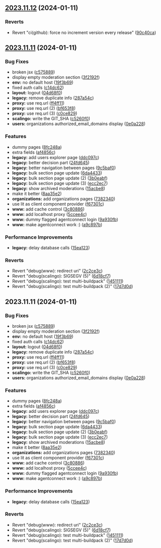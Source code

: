 

## [2023.11.12](https://github.com/betagouv/hyyypertool/compare/2023.11.11...2023.11.12) (2024-01-11)


### Reverts

* Revert "ci(github): force no increment version every release" ([90c40ca](https://github.com/betagouv/hyyypertool/commit/90c40ca32bcb627afc2725a5883c34b88784b64f))

## [2023.11.11](https://github.com/betagouv/hyyypertool/compare/8fc248ad305391b85d7d96f25ce07d1336180481...2023.11.11) (2024-01-11)


### Bug Fixes

* broken jsx ([c575889](https://github.com/betagouv/hyyypertool/commit/c5758892c7fe7fa2e2e1253d789ecdaa03e6d807))
* display empty moderation section ([3f2192f](https://github.com/betagouv/hyyypertool/commit/3f2192f334dd4b019dba67529503b8424ba91d0d))
* **env:** no default host ([19f3b69](https://github.com/betagouv/hyyypertool/commit/19f3b69c61f17996af0eaec88ab8b96bae254be2))
* fixed auth calls ([c14dc62](https://github.com/betagouv/hyyypertool/commit/c14dc62f92b3a585b410e757442b1e595993f5b8))
* **layout:** logout ([04d68f0](https://github.com/betagouv/hyyypertool/commit/04d68f08717a24a56048e63d1f19def9c09fb559))
* **legacy:** remove duplicate info ([287a54c](https://github.com/betagouv/hyyypertool/commit/287a54c55e23cb23ead9c3fc28634839e3cf80d9))
* **proxy:** use req.url ([ff4ff11](https://github.com/betagouv/hyyypertool/commit/ff4ff1141563459b74bd29a0ee72a72185a88fff))
* **proxy:** use req.url (2) ([bf653f8](https://github.com/betagouv/hyyypertool/commit/bf653f8c652db5e395dfa3cc1a40745ed6750228))
* **proxy:** use req.url (3) ([c0ce829](https://github.com/betagouv/hyyypertool/commit/c0ce829c6ad99e02f4cc7d1407aa410f4e773173))
* **scalingo:** write the GIT_SHA ([c5260f0](https://github.com/betagouv/hyyypertool/commit/c5260f048a8a8d6be8dba2523cbea9d1892d69da))
* **users:** organizations authorized_email_domains display ([0e0a228](https://github.com/betagouv/hyyypertool/commit/0e0a228314c5c1058454f555ccebc3f0d7f0f194))


### Features

* dummy pages ([8fc248a](https://github.com/betagouv/hyyypertool/commit/8fc248ad305391b85d7d96f25ce07d1336180481))
* extra fields ([af4856c](https://github.com/betagouv/hyyypertool/commit/af4856c28630ca92d51c4530883aa6698e1f7079))
* **legacy:** add users explorer page ([ddc097c](https://github.com/betagouv/hyyypertool/commit/ddc097c2129ea20fa8b9ecceb1df340643592dd0))
* **legacy:** better decision part ([24fd645](https://github.com/betagouv/hyyypertool/commit/24fd645b18e24e049939caa08e0d9d47e257d7d8))
* **legacy:** better navigation between pages ([9c5baf0](https://github.com/betagouv/hyyypertool/commit/9c5baf0550e198094724beb95607cfbb22e9b515))
* **legacy:** bulk section page update ([6da4433](https://github.com/betagouv/hyyypertool/commit/6da4433e8f495320ec1edf379953686a086a3d0e))
* **legacy:** bulk section page update (2) ([3b0eabf](https://github.com/betagouv/hyyypertool/commit/3b0eabf8a01ef8d918cd7bd731f77ebd4f282495))
* **legacy:** bulk section page update (3) ([ecc2ec7](https://github.com/betagouv/hyyypertool/commit/ecc2ec72fcf43bcc527c649f32cf1075ec54d263))
* **legacy:** show archived moderations ([15acbe8](https://github.com/betagouv/hyyypertool/commit/15acbe8b3634a7a7900b100f6d1c4e319b5fd15a))
* make it better ([8aa35e2](https://github.com/betagouv/hyyypertool/commit/8aa35e286509679209a8c2635be6b6b53161f97f))
* **organizations:** add organizations pages ([7382340](https://github.com/betagouv/hyyypertool/commit/7382340fc0adadde16c19dc1e3228b1d1a2c5329))
* use lit as client component provider ([f67301c](https://github.com/betagouv/hyyypertool/commit/f67301cf7de664b0b7f90dc09f3c7950d62642df))
* **www:** add cache control ([3c80886](https://github.com/betagouv/hyyypertool/commit/3c80886ffea250f234ca4b360bad2f40a1cb5011))
* **www:** add localhost proxy ([5ccee4c](https://github.com/betagouv/hyyypertool/commit/5ccee4c11d2193472597c82a1dcde25d3693ad55))
* **www:** dummy flagged agentconnect login ([9a930fb](https://github.com/betagouv/hyyypertool/commit/9a930fb80403b5ecbc11dd4c6d0a8a9de906aea4))
* **www:** make agentconnect work :) ([a9c897b](https://github.com/betagouv/hyyypertool/commit/a9c897b4c2fe501e9425c083fc7f1ba9be8b080f))


### Performance Improvements

* **legacy:** delay database calls ([15ea123](https://github.com/betagouv/hyyypertool/commit/15ea123053b9b91563b80d1df87516ad5d31e549))


### Reverts

* Revert "debug(www): redirect uri" ([2c2ce3c](https://github.com/betagouv/hyyypertool/commit/2c2ce3c62dba845f976dffc62f575f5a80088e15))
* Revert "debug(scalingo): SIGSEGV (5)" ([6d18cf7](https://github.com/betagouv/hyyypertool/commit/6d18cf724dbe6bbc65b2e9be031b71aab143d398))
* Revert "debug(scalingo): test multi-buildpack" ([1451111](https://github.com/betagouv/hyyypertool/commit/14511116a505b12a4619f1e61215642ce5b778d8))
* Revert "debug(scalingo): test multi-buildpack (2)" ([17d7d0d](https://github.com/betagouv/hyyypertool/commit/17d7d0d16a25273ad8c43ae805dceced8b7050b2))

## 2023.11.11 (2024-01-11)


### Bug Fixes

* broken jsx ([c575889](https://github.com/betagouv/hyyypertool/commit/c5758892c7fe7fa2e2e1253d789ecdaa03e6d807))
* display empty moderation section ([3f2192f](https://github.com/betagouv/hyyypertool/commit/3f2192f334dd4b019dba67529503b8424ba91d0d))
* **env:** no default host ([19f3b69](https://github.com/betagouv/hyyypertool/commit/19f3b69c61f17996af0eaec88ab8b96bae254be2))
* fixed auth calls ([c14dc62](https://github.com/betagouv/hyyypertool/commit/c14dc62f92b3a585b410e757442b1e595993f5b8))
* **layout:** logout ([04d68f0](https://github.com/betagouv/hyyypertool/commit/04d68f08717a24a56048e63d1f19def9c09fb559))
* **legacy:** remove duplicate info ([287a54c](https://github.com/betagouv/hyyypertool/commit/287a54c55e23cb23ead9c3fc28634839e3cf80d9))
* **proxy:** use req.url ([ff4ff11](https://github.com/betagouv/hyyypertool/commit/ff4ff1141563459b74bd29a0ee72a72185a88fff))
* **proxy:** use req.url (2) ([bf653f8](https://github.com/betagouv/hyyypertool/commit/bf653f8c652db5e395dfa3cc1a40745ed6750228))
* **proxy:** use req.url (3) ([c0ce829](https://github.com/betagouv/hyyypertool/commit/c0ce829c6ad99e02f4cc7d1407aa410f4e773173))
* **scalingo:** write the GIT_SHA ([c5260f0](https://github.com/betagouv/hyyypertool/commit/c5260f048a8a8d6be8dba2523cbea9d1892d69da))
* **users:** organizations authorized_email_domains display ([0e0a228](https://github.com/betagouv/hyyypertool/commit/0e0a228314c5c1058454f555ccebc3f0d7f0f194))


### Features

* dummy pages ([8fc248a](https://github.com/betagouv/hyyypertool/commit/8fc248ad305391b85d7d96f25ce07d1336180481))
* extra fields ([af4856c](https://github.com/betagouv/hyyypertool/commit/af4856c28630ca92d51c4530883aa6698e1f7079))
* **legacy:** add users explorer page ([ddc097c](https://github.com/betagouv/hyyypertool/commit/ddc097c2129ea20fa8b9ecceb1df340643592dd0))
* **legacy:** better decision part ([24fd645](https://github.com/betagouv/hyyypertool/commit/24fd645b18e24e049939caa08e0d9d47e257d7d8))
* **legacy:** better navigation between pages ([9c5baf0](https://github.com/betagouv/hyyypertool/commit/9c5baf0550e198094724beb95607cfbb22e9b515))
* **legacy:** bulk section page update ([6da4433](https://github.com/betagouv/hyyypertool/commit/6da4433e8f495320ec1edf379953686a086a3d0e))
* **legacy:** bulk section page update (2) ([3b0eabf](https://github.com/betagouv/hyyypertool/commit/3b0eabf8a01ef8d918cd7bd731f77ebd4f282495))
* **legacy:** bulk section page update (3) ([ecc2ec7](https://github.com/betagouv/hyyypertool/commit/ecc2ec72fcf43bcc527c649f32cf1075ec54d263))
* **legacy:** show archived moderations ([15acbe8](https://github.com/betagouv/hyyypertool/commit/15acbe8b3634a7a7900b100f6d1c4e319b5fd15a))
* make it better ([8aa35e2](https://github.com/betagouv/hyyypertool/commit/8aa35e286509679209a8c2635be6b6b53161f97f))
* **organizations:** add organizations pages ([7382340](https://github.com/betagouv/hyyypertool/commit/7382340fc0adadde16c19dc1e3228b1d1a2c5329))
* use lit as client component provider ([f67301c](https://github.com/betagouv/hyyypertool/commit/f67301cf7de664b0b7f90dc09f3c7950d62642df))
* **www:** add cache control ([3c80886](https://github.com/betagouv/hyyypertool/commit/3c80886ffea250f234ca4b360bad2f40a1cb5011))
* **www:** add localhost proxy ([5ccee4c](https://github.com/betagouv/hyyypertool/commit/5ccee4c11d2193472597c82a1dcde25d3693ad55))
* **www:** dummy flagged agentconnect login ([9a930fb](https://github.com/betagouv/hyyypertool/commit/9a930fb80403b5ecbc11dd4c6d0a8a9de906aea4))
* **www:** make agentconnect work :) ([a9c897b](https://github.com/betagouv/hyyypertool/commit/a9c897b4c2fe501e9425c083fc7f1ba9be8b080f))


### Performance Improvements

* **legacy:** delay database calls ([15ea123](https://github.com/betagouv/hyyypertool/commit/15ea123053b9b91563b80d1df87516ad5d31e549))


### Reverts

* Revert "debug(www): redirect uri" ([2c2ce3c](https://github.com/betagouv/hyyypertool/commit/2c2ce3c62dba845f976dffc62f575f5a80088e15))
* Revert "debug(scalingo): SIGSEGV (5)" ([6d18cf7](https://github.com/betagouv/hyyypertool/commit/6d18cf724dbe6bbc65b2e9be031b71aab143d398))
* Revert "debug(scalingo): test multi-buildpack" ([1451111](https://github.com/betagouv/hyyypertool/commit/14511116a505b12a4619f1e61215642ce5b778d8))
* Revert "debug(scalingo): test multi-buildpack (2)" ([17d7d0d](https://github.com/betagouv/hyyypertool/commit/17d7d0d16a25273ad8c43ae805dceced8b7050b2))
